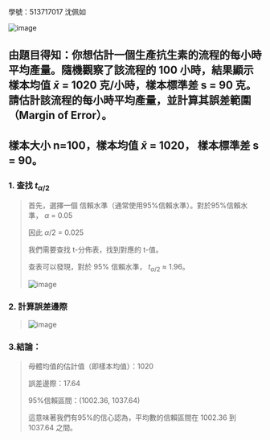 學號：513717017 沈佩如

![image](https://github.com/user-attachments/assets/f86baae3-50b1-4abd-ba5d-efc603c4ca33)

## 由題目得知：你想估計一個生產抗生素的流程的每小時平均產量。隨機觀察了該流程的 100 小時，結果顯示樣本均值 $\bar {x}$ = 1020 克/小時，樣本標準差 s = 90 克。請估計該流程的每小時平均產量，並計算其誤差範圍（Margin of Error）。

## 樣本大小 n=100，樣本均值 $\bar {x}$ = 1020， 樣本標準差 s = 90。

### 1. 查找 $t_{\alpha/2}$
>
>首先，選擇一個 信賴水準（通常使用95%信賴水準）。對於95%信賴水準， $\alpha$ = 0.05
>
>因此 $\alpha/2$ = 0.025
>
>我們需要查找 t-分佈表，找到對應的 t-值。
>
>查表可以發現，對於 95% 信賴水準， $t_{\alpha/2}$ ≈ 1.96。
>
>![image](https://github.com/user-attachments/assets/a3c16cc9-d2db-4f42-84e5-da12e0f744ad)
>
### 2. 計算誤差邊際
>
>![image](https://github.com/user-attachments/assets/386e7673-210f-4c34-98cf-e572fdc0706e)
>
### 3.結論：
>
>母體均值的估計值（即樣本均值）：1020
>
>誤差邊際：17.64
>
>95%信賴區間：(1002.36, 1037.64)
>
>這意味著我們有95%的信心認為，平均數的信賴區間在 1002.36 到 1037.64 之間。
>
